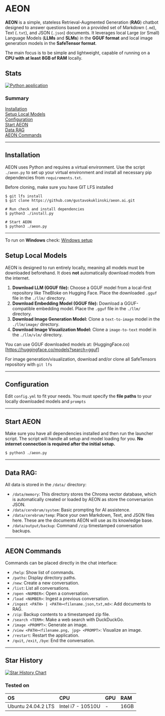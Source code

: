 # AEON

**AEON** is a simple, stateless Retrieval-Augmented Generation (**RAG**) chatbot designed to answer questions based on a provided set of Markdown (`.md`), Text (`.txt`), and JSON (`.json`) documents. It leverages local Large (or Small) Language Models (**LLMs** and **SLMs**) in the **GGUF format** and local image generation models in the **SafeTensor format**.

The main focus is to be simple and lightweight, capable of running on a **CPU with at least 8GB of RAM** locally.

## Stats
[![Python application](https://github.com/gustavokuklinski/aeon.ai/actions/workflows/python-app.yml/badge.svg)](https://github.com/gustavokuklinski/aeon.ai/actions/workflows/python-app.yml)

### Summary

[Installation](#installation)<br />
[Setup Local Models](#setup-local-models)<br />
[Configuration](#configuration)<br />
[Start AEON](#start-aeon)<br />
[Data RAG](#data-rag)<br />
[AEON Commands](#aeon-commands)<br />

-----

## Installation

AEON uses Python and requires a virtual environment. Use the script `./aeon.py` to set up your virtual environment and install all necessary pip dependencies from `requirements.txt`.

Before cloning, make sure you have GIT LFS installed

```shell
$ git lfs install
$ git clone https://github.com/gustavokuklinski/aeon.ai.git

# Run check and install dependencies
$ python3 ./install.py 

# Start AEON
$ python3 ./aeon.py
```
-----

To run on **Windows** check: [Windows setup](https://github.com/gustavokuklinski/aeon.ai/blob/main/docs/WINDOWS.md)

## Setup Local Models

AEON is designed to run entirely locally, meaning all models must be downloaded beforehand. It does **not** automatically download models from the internet.

1.  **Download LLM (GGUF file):** Choose a GGUF model from a local-first repository like TheBloke on Hugging Face. Place the downloaded `.gguf` file in the `./llm/` directory.
2.  **Download Embedding Model (GGUF file):** Download a GGUF-compatible embedding model. Place the `.gguf` file in the `./llm/` directory.
3.  **Download Image Generation Model:** Clone a `text-to-image` model in the `./llm/image/` directory.
3.  **Download Image Visualization Model:** Clone a `image-to-text` model in the `./llm/vlm/` directory.

You can use GGUF downloaded models at:
(HuggingFace.co)[https://huggingface.co/models?search=gguf]

For image generation/visualization, download and/or clone all SafeTensors repository with `git lfs`

-----

## Configuration

Edit `config.yml` to fit your needs. You must specify the **file paths** to your locally downloaded models and `prompts`

-----

## Start AEON

Make sure you have all dependencies installed and then run the launcher script. The script will handle all setup and model loading for you. **No internet connection is required after the initial setup.**

```shell
$ python3 ./aeon.py
```

-----

## Data RAG:

All data is stored in the `/data/` directory:

  * `/data/memory`: This directory stores the Chroma vector database, which is automatically created or loaded by AEON as store the conversarion JSON.
  * `/data/cerebrum/system`: Basic prompting for AI assistence.
  * `/data/cerebrum/temp`: Place your own Markdown, Text, and JSON files here. These are the documents AEON will use as its knowledge base.
  * `/data/output/backup`: Command `/zip` timestamped conversation backups.

-----

## AEON Commands

Commands can be placed directly in the chat interface:

* `/help`: Show list of commands.
* `/paths`: Display directory paths.
* `/new`: Create a new conversation.
* `/list`: List all conversations.
* `/open <NUMBER>`: Open a conversation.
* `/load <NUMBER>`: Ingest a previous conversation.
* `/ingest <PATH> | <PATH><filename.json,txt,md>`: Add documents to RAG.
* `/zip`: Backup contents to a timestamped zip file.
* `/search <TERM>`: Make a web search with DuckDuckGo.
* `/image <PROMPT>`: Generate an image.
* `/view <PATH><filename.png, jpg> <PROMPT>`: Visualize an image.
* `/restart`: Restart the application.
* `/quit`, `/exit`, `/bye`: End the conversation.

-----

## Star History

[![Star History Chart](https://api.star-history.com/svg?repos=gustavokuklinski/aeon.ai&type=Date)](https://www.star-history.com/#gustavokuklinski/aeon.ai&Date)

### Tested on

| OS | CPU | GPU | RAM |
|:---|:---|:---|:---|
| Ubuntu 24.04.2 LTS | Intel i7 - 10510U | - | 16GB |